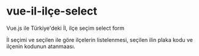 # vue-il-ilçe-select
Vue.js ile Türkiye'deki İl, ilçe seçim select form

İl seçimi ve seçilen ile göre ilçelerin listelenmesi, seçilen ilin plaka kodu ve ilçenin kodunun atanmaası.
